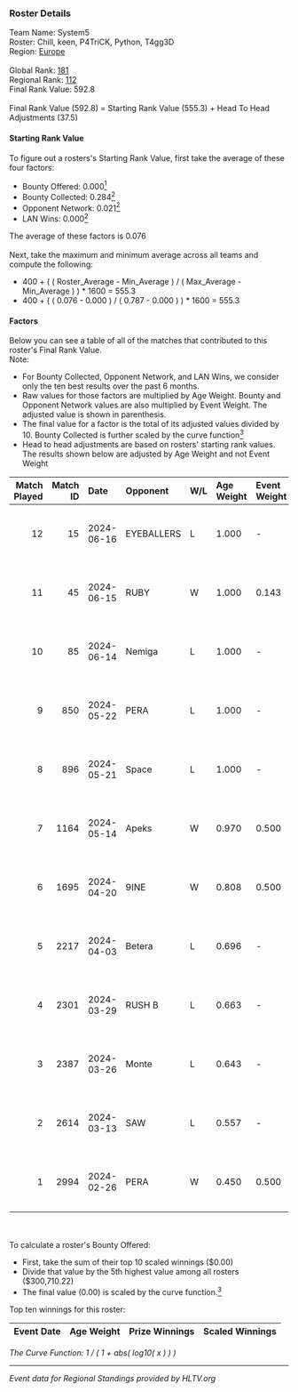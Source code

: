 ### Roster Details<br />
Team Name: System5<br />
Roster: Chill, keen, P4TriCK, Python, T4gg3D<br />
Region: [Europe]( ../standings_europe.md)<br />
<br />
Global Rank: [181](../standings_global.md)<br />
Regional Rank: [112]( ../standings_europe.md)<br />
Final Rank Value:  592.8<br />
<br />
Final Rank Value (592.8) = Starting Rank Value (555.3) + Head To Head Adjustments (37.5)<br />

#### Starting Rank Value<br />
To figure out a rosters's Starting Rank Value, first take the average of these four factors:<br />
- Bounty Offered: 0.000[<sup>1</sup>](#table2)
- Bounty Collected: 0.284[<sup>2</sup>](#table1)
- Opponent Network: 0.021[<sup>2</sup>](#table1)
- LAN Wins: 0.000[<sup>2</sup>](#table1)

The average of these factors is 0.076<br />
<br />
Next, take the maximum and minimum average across all teams and compute the following:<br />
- 400 + ( ( Roster_Average - Min_Average ) / ( Max_Average - Min_Average ) ) * 1600 = 555.3
- 400 + ( ( 0.076 - 0.000 ) / ( 0.787 - 0.000 ) ) * 1600 = 555.3


#### Factors<br />
Below you can see a table of all of the matches that contributed to this roster's Final Rank Value.<br />
Note:<br />

- For Bounty Collected, Opponent Network, and LAN Wins, we consider only the ten best results over the past 6 months.
- Raw values for those factors are multiplied by Age Weight. Bounty and Opponent Network values are also multiplied by Event Weight. The adjusted value is shown in parenthesis.
- The final value for a factor is the total of its adjusted values divided by 10. Bounty Collected is further scaled by the curve function[<sup>3</sup>](#curveFunction)
- Head to head adjustments are based on rosters' starting rank values. The results shown below are adjusted by Age Weight and not Event Weight
<span id="table1"></span><br />


| Match Played | Match ID | Date       | Opponent   | W/L | Age Weight | Event Weight | Bounty Collected | Opponent Network | LAN Wins  | H2H Adj. | Roster                               |
| -: | -: | :- | :- | :- | :- | :- | :- | :- | :- | -: | :- |
|           12 |       15 | 2024-06-16 | EYEBALLERS | L   | 1.000      | -            | -                | -                | -         |    -4.70 | Chill, keen, P4TriCK, Python, T4gg3D |
|           11 |       45 | 2024-06-15 | RUBY       | W   | 1.000      | 0.143        | 0.121 (0.017)    | 0.574 (0.082)    | 0 (0.000) |    27.63 | Chill, keen, P4TriCK, Python, T4gg3D |
|           10 |       85 | 2024-06-14 | Nemiga     | L   | 1.000      | -            | -                | -                | -         |    -0.78 | Chill, keen, P4TriCK, Python, T4gg3D |
|            9 |      850 | 2024-05-22 | PERA       | L   | 1.000      | -            | -                | -                | -         |    -2.64 | Chill, keen, P4TriCK, Python, T4gg3D |
|            8 |      896 | 2024-05-21 | Space      | L   | 1.000      | -            | -                | -                | -         |    -4.37 | Chill, keen, P4TriCK, Python, T4gg3D |
|            7 |     1164 | 2024-05-14 | Apeks      | W   | 0.970      | 0.500        | 0.000 (0.000)    | 0.000 (0.000)    | 0 (0.000) |     8.25 | Chill, keen, P4TriCK, Python, T4gg3D |
|            6 |     1695 | 2024-04-20 | 9INE       | W   | 0.808      | 0.500        | 0.000 (0.000)    | 0.071 (0.029)    | 0 (0.000) |    11.19 | Chill, keen, P4TriCK, Python, T4gg3D |
|            5 |     2217 | 2024-04-03 | Betera     | L   | 0.696      | -            | -                | -                | -         |    -5.74 | Chill, keen, P4TriCK, Python, shadiy |
|            4 |     2301 | 2024-03-29 | RUSH B     | L   | 0.663      | -            | -                | -                | -         |    -3.63 | Chill, keen, P4TriCK, Python, shadiy |
|            3 |     2387 | 2024-03-26 | Monte      | L   | 0.643      | -            | -                | -                | -         |    -0.34 | Chill, keen, krii, P4TriCK, Python   |
|            2 |     2614 | 2024-03-13 | SAW        | L   | 0.557      | -            | -                | -                | -         |    -0.21 | Chill, keen, krii, P4TriCK, Python   |
|            1 |     2994 | 2024-02-26 | PERA       | W   | 0.450      | 0.500        | 0.058 (0.013)    | 0.455 (0.102)    | 0 (0.000) |    12.89 | Chill, keen, krii, P4TriCK, Python   |

<br />
<span id="table2"></span><br />
To calculate a roster's Bounty Offered:<br />

- First, take the sum of their top 10 scaled winnings ($0.00)
- Divide that value by the 5th highest value among all rosters ($300,710.22)
- The final value (0.00) is scaled by the curve function.[<sup>3</sup>](#curveFunction)

Top ten winnings for this roster:<br />

| Event Date | Age Weight | Prize Winnings | Scaled Winnings |
| :- | -: | :- | :- |


<span id="curveFunction"></span>_The Curve Function: 1 / ( 1 + abs( log10( x ) ) )_<br />

---
_Event data for Regional Standings provided by HLTV.org_<br />
